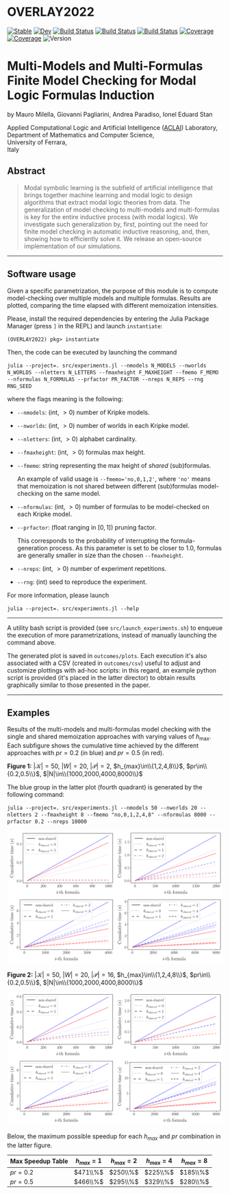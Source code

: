 # OVERLAY2022

[![Stable](https://img.shields.io/badge/docs-stable-blue.svg)](https://aclai-lab.github.io/OVERLAY2022.jl/stable)
[![Dev](https://img.shields.io/badge/docs-dev-blue.svg)](https://aclai-lab.github.io/OVERLAY2022.jl/dev)
[![Build Status](https://travis-ci.com/aclai-lab/OVERLAY2022.jl.svg?branch=master)](https://travis-ci.com/aclai-lab/OVERLAY2022.jl)
[![Build Status](https://ci.appveyor.com/api/projects/status/github/aclai-lab/OVERLAY2022.jl?svg=true)](https://ci.appveyor.com/project/aclai-lab/OVERLAY2022-jl)
[![Build Status](https://api.cirrus-ci.com/github/aclai-lab/OVERLAY2022.jl.svg)](https://cirrus-ci.com/github/aclai-lab/OVERLAY2022.jl)
[![Coverage](https://codecov.io/gh/aclai-lab/OVERLAY2022.jl/branch/master/graph/badge.svg)](https://codecov.io/gh/aclai-lab/OVERLAY2022.jl)
[![Coverage](https://coveralls.io/repos/github/aclai-lab/OVERLAY2022.jl/badge.svg?branch=master)](https://coveralls.io/github/aclai-lab/OVERLAY2022.jl?branch=master)
![Version](https://img.shields.io/badge/julia-1.8.1-orange)


# Multi-Models and Multi-Formulas Finite Model Checking for Modal Logic Formulas Induction

by Mauro Milella, 
Giovanni Pagliarini, 
Andrea Paradiso, 
Ionel Eduard Stan

Applied Computational Logic and Artificial Intelligence ([ACLAI](https://aclai.unife.it)) Laboratory,
<br>Department of Mathematics and Computer Science,
<br>University of Ferrara,
<br>Italy

## Abstract

> Modal symbolic learning is the subfield of artificial intelligence that brings together machine learning
> and modal logic to design algorithms that extract modal logic theories from data. The generalization of
> model checking to multi-models and multi-formulas is key for the entire inductive process (with modal
> logics). We investigate such generalization by, first, pointing out the need for finite model checking in
> automatic inductive reasoning, and, then, showing how to efficiently solve it. We release an open-source
> implementation of our simulations.
___

## Software usage

Given a specific parametrization, the purpose of this module is to compute model-checking over multiple models and multiple formulas. Results are plotted, comparing the time elapsed with different memoization intensities.

Please, install the required dependencies by entering the Julia Package Manager (press `]` in the REPL) and launch `instantiate`:

    (OVERLAY2022) pkg> instantiate

Then, the code can be executed by launching the command

    julia --project=. src/experiments.jl --nmodels N_MODELS --nworlds N_WORLDS --nletters N_LETTERS --fmaxheight F_MAXHEIGHT --fmemo F_MEMO --nformulas N_FORMULAS --prfactor PR_FACTOR --nreps N_REPS --rng RNG_SEED

where the flags meaning is the following:

* `--nmodels`: (int, $\gt 0$) number of Kripke models.
* `--nworlds`: (int, $\gt 0$) number of worlds in each Kripke model.
* `--nletters`: (int, $\gt 0$) alphabet cardinality.
* `--fmaxheight`: (int, $\gt 0$) formulas max height.
* `--fmemo`: string representing the max height of *shared* (sub)formulas.

    An example of valid usage is `--fmemo='no,0,1,2'`, where `'no'` means that memoization is not shared between different (sub)formulas model-checking on the same model.

* `--nformulas`: (int, $\gt 0$) number of formulas to be model-checked on each Kripke model.
* `--prfactor`: (float ranging in $[0,1]$) pruning factor. 

    This corresponds to the probability of interrupting the formula-generation process. As this parameter is set to be closer to $1.0$, formulas are generally smaller in size than the chosen `--fmaxheight`.
* `--nreps`: (int, $\gt 0$) number of experiment repetitions.
* `--rng`: (int) seed to reproduce the experiment.

For more information, please launch

    julia --project=. src/experiments.jl --help
___

A utility bash script is provided (see `src/launch_experiments.sh`) to enqueue the execution of more parametrizations, instead of manually launching the command above.

The generated plot is saved in `outcomes/plots`. Each execution it's also associated with a CSV (created in `outcomes/csv`) useful to adjust and customize plottings with ad-hoc scripts: in this regard, an example python script is provided (it's placed in the latter director) to obtain results graphically similar to those presented in the paper. 
___

## Examples 

Results of the multi-models and multi-formulas model checking with the single and shared memoization approaches with varying values of $h_{\max}$. Each subfigure shows the cumulative time achieved by the different approaches with $pr=0.2$ (in blue) and $pr=0.5$ (in red).

<b>Figure 1:</b> $|\mathcal{K}|=50$, $|W|=20$, $|\mathcal{P}|=2$, $h_{max}\in\\{1,2,4,8\\}$, $pr\in\\{0.2,0.5\\}$, $|N|\in\\{1000,2000,4000,8000\\}$

The blue group in the latter plot (fourth quadrant) is generated by the following command:

    julia --project=. src/experiments.jl --nmodels 50 --nworlds 20 --nletters 2 --fmaxheight 8 --fmemo "no,0,1,2,4,8" --nformulas 8000 --prfactor 0.2 --nreps 10000

![plot](./outcomes/plots/50_20_2_0.2_0.5.png)

<b>Figure 2:</b> $|\mathcal{K}|=50$, $|W|=20$, $|\mathcal{P}|=16$, $h_{max}\in\\{1,2,4,8\\}$, $pr\in\\{0.2,0.5\\}$, $|N|\in\\{1000,2000,4000,8000\\}$

![plot](./outcomes/plots/50_20_16_0.2_0.5.png)

Below, the maximum possible speedup for each $h_{max}$ and $pr$ combination in the latter figure.

| Max Speedup Table | $h_{max}=1$ | $h_{max}=2$ | $h_{max}=4$ | $h_{max}=8$ |
| ---      | --- | --- | --- | --- |
| $pr=0.2$ |  $471\\%$   |  $250\\%$   |  $225\\%$   |  $185\\%$   |
| $pr=0.5$ |  $466\\%$   |  $295\\%$   |  $329\\%$   |  $280\\%$   |
